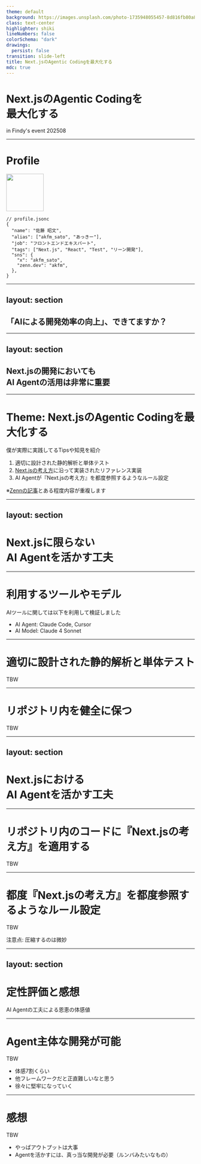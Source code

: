 ```yaml
---
theme: default
background: https://images.unsplash.com/photo-1735948055457-8d816fb80a87?q=80&w=2371&auto=format&fit=crop&ixlib=rb-4.1.0&ixid=M3wxMjA3fDB8MHxwaG90by1wYWdlfHx8fGVufDB8fHx8fA%3D%3D
class: text-center
highlighter: shiki
lineNumbers: false
colorSchema: "dark"
drawings:
  persist: false
transition: slide-left
title: Next.jsのAgentic Codingを最大化する
mdc: true
---
```


# Next.jsのAgentic Codingを<br>最大化する

in Findy's event 202508

---

# Profile

<div class="pb-5">
  <img src="https://avatars.githubusercontent.com/u/25711332?v=4" width="100" height="100">
</div>

```jsonc
// profile.jsonc
{
  "name": "佐藤 昭文",
  "alias": ["akfm_sato", "あっきー"],
  "job": "フロントエンドエキスパート",
  "tags": ["Next.js", "React", "Test", "リーン開発"],
  "sns": {
    "x": "akfm_sato",
    "zenn.dev": "akfm",
  },
}
```

---
layout: section
---

## 「AIによる開発効率の向上」、できてますか？

---
layout: section
---

## Next.jsの開発においても<br>AI Agentの活用は非常に重要

---

# Theme: Next.jsのAgentic Codingを最大化する

僕が実際に実践してるTipsや知見を紹介

1. 適切に設計された静的解析と単体テスト
2. [Next.jsの考え方](https://zenn.dev/akfm/books/nextjs-basic-principle)に沿って実装されたリファレンス実装
3. <span class="font-bold" v-mark="{ at: 1, color: 'red', type: 'underline' }">AI Agentが『Next.jsの考え方』を都度参照するようなルール設定</span>

※[Zennの記事](https://zenn.dev/akfm/articles/agent-read-the-nextjs-way)とある程度内容が重複します

---
layout: section
---

# Next.jsに限らない<br>AI Agentを活かす工夫

---

# 利用するツールやモデル

AIツールに関しては以下を利用して検証しました

- AI Agent: Claude Code, Cursor
- AI Model: Claude 4 Sonnet

---

# 適切に設計された静的解析と単体テスト

TBW

---

# リポジトリ内を健全に保つ

TBW

---
layout: section
---

# Next.jsにおける<br>AI Agentを活かす工夫

---

# リポジトリ内のコードに『Next.jsの考え方』を適用する

TBW

---

# 都度『Next.jsの考え方』を都度参照するようなルール設定

TBW

注意点: 圧縮するのは微妙

---
layout: section
---

# 定性評価と感想

AI Agentの工夫による恩恵の体感値

---

# Agent主体な開発が可能

TBW

- 体感7割くらい
- 他フレームワークだと正直難しいなと思う
- 徐々に堅牢になっていく

---

# 感想

TBW

- やっぱアウトプットは大事
- Agentを活かすには、真っ当な開発が必要（ルンバみたいなもの）
